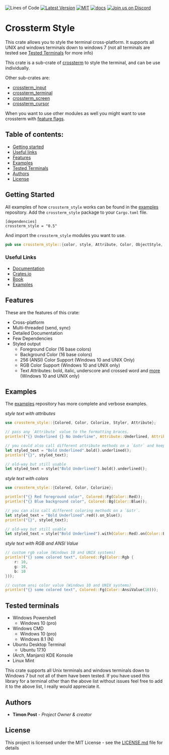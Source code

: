![Lines of Code][s7] [![Latest Version][s1]][l1] [![MIT][s2]][l2] [![docs][s3]][l3] [![Join us on Discord][s5]][l5]

# Crossterm Style

This crate allows you to style the terminal cross-platform. 
It supports all UNIX and windows terminals down to windows 7 (not all terminals are tested see
[Tested Terminals](#tested-terminals) for more info)

This crate is a sub-crate of [crossterm](https://crates.io/crates/crossterm) to style the terminal, and can
be use individually.

Other sub-crates are:

- [crossterm_input](https://crates.io/crates/crossterm_input) 
- [crossterm_terminal](https://crates.io/crates/crossterm_terminal) 
- [crossterm_screen](https://crates.io/crates/crossterm_screen)
- [crossterm_cursor](https://crates.io/crates/crossterm_cursor)
 
When you want to use other modules as well you might want to use crossterm with
[feature flags](https://crossterm-rs.github.io/crossterm/docs/feature_flags.html).
 
## Table of contents:
- [Getting started](#getting-started)
- [Useful links](#useful-links)
- [Features](#features)
- [Examples](#examples)
- [Tested Terminals](#tested-terminals)
- [Authors](#authors)
- [License](#license)

## Getting Started

All examples of how `crossterm_style` works can be found in the [examples](https://github.com/crossterm-rs/examples)
repository. Add the `crossterm_style` package to your `Cargo.toml` file.

```
[dependencies]
crossterm_style = "0.5"
```

And import the `crossterm_style` modules you want to use.

```rust  
pub use crossterm_style::{color, style, Attribute, Color, ObjectStyle, StyledObject, TerminalColor, Colorize, Styler};
```

### Useful Links

- [Documentation](https://docs.rs/crossterm_input/)
- [Crates.io](https://crates.io/crates/crossterm_input)
- [Book](https://crossterm-rs.github.io/crossterm/docs/styling.html)
- [Examples](https://github.com/crossterm-rs/examples)

## Features

These are the features of this crate:

- Cross-platform
- Multi-threaded (send, sync)
- Detailed Documentation
- Few Dependencies
- Styled output
    - Foreground Color (16 base colors)
    - Background Color (16 base colors)
    - 256 (ANSI) Color Support (Windows 10 and UNIX Only)
    - RGB Color Support (Windows 10 and UNIX only)
    - Text Attributes: bold, italic, underscore and crossed word and [more](https://crossterm-rs.github.io/crossterm/docs/styling.html#attributes) (Windows 10 and UNIX only)

## Examples

The [examples](https://github.com/crossterm-rs/examples) repository has more complete and verbose examples.

_style text with attributes_

```rust
use crossterm_style::{Colored, Color, Colorize, Styler, Attribute};

// pass any `Attribute` value to the formatting braces.
println!("{} Underlined {} No Underline", Attribute::Underlined, Attribute::NoUnderline);

// you could also call different attribute methods on a `&str` and keep on chaining if needed.
let styled_text = "Bold Underlined".bold().underlined();
println!("{}", styled_text);

// old-way but still usable
let styled_text = style("Bold Underlined").bold().underlined();
```

_style text with colors_

```rust
use crossterm_style::{Colored, Color, Colorize};

println!("{} Red foreground color", Colored::Fg(Color::Red));
println!("{} Blue background color", Colored::Bg(Color::Blue));

// you can also call different coloring methods on a `&str`.
let styled_text = "Bold Underlined".red().on_blue();
println!("{}", styled_text);

// old-way but still usable
let styled_text = style("Bold Underlined").with(Color::Red).on(Color::Blue);
```

_style text with RGB and ANSI Value_

```rust
// custom rgb value (Windows 10 and UNIX systems)
println!("{} some colored text", Colored::Fg(Color::Rgb {
    r: 10,
    g: 10,
    b: 10
}));

// custom ansi color value (Windows 10 and UNIX systems)
println!("{} some colored text", Colored::Fg(Color::AnsiValue(10)));
```

## Tested terminals

- Windows Powershell
    - Windows 10 (pro)
- Windows CMD
    - Windows 10 (pro)
    - Windows 8.1 (N)
- Ubuntu Desktop Terminal
    - Ubuntu 17.10
- (Arch, Manjaro) KDE Konsole
- Linux Mint

This crate supports all Unix terminals and windows terminals down to Windows 7 but not all of them have been tested.
If you have used this library for a terminal other than the above list without issues feel free to add it
to the above list, I really would appreciate it.

## Authors

* **Timon Post** - *Project Owner & creator*

## License

This project is licensed under the MIT License - see the [LICENSE.md](./LICENSE) file for details

[s1]: https://img.shields.io/crates/v/crossterm_style.svg
[l1]: https://crates.io/crates/crossterm_style

[s2]: https://img.shields.io/badge/license-MIT-blue.svg
[l2]: ./LICENSE

[s3]: https://docs.rs/crossterm_style/badge.svg
[l3]: https://docs.rs/crossterm_style/

[s5]: https://img.shields.io/discord/560857607196377088.svg?logo=discord
[l5]: https://discord.gg/K4nyTDB

[s7]: https://travis-ci.org/crossterm-rs/crossterm.svg?branch=master
